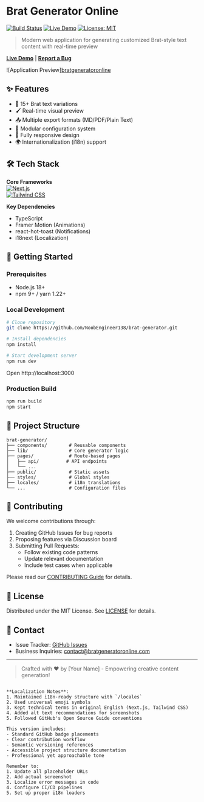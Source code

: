 # Brat Generator Online 

[![Build Status](https://img.shields.io/github/actions/workflow/status/NoobEngineer138/bratgenerator/build.yml?style=flat-square)](https://github.com/yourusername/brat-generator/actions)
[![Live Demo](https://img.shields.io/website?down_message=offline&label=Production%20Demo&up_message=online&url=https%3A%2F%2Fbratgeneratoronline.com)](https://bratgeneratoronline.com)
[![License: MIT](https://img.shields.io/badge/License-MIT-yellow.svg)](https://opensource.org/licenses/MIT)

> Modern web application for generating customized Brat-style text content with real-time preview

**[Live Demo](https://bratgeneratoronline.com)** | **[Report a Bug](https://github.com/NoobEngineer138/bratgenerator/issues)**

![Application Preview][bratgeneratoronline](https://bratgeneratoronline.com)

## ✨ Features

- 🎨 15+ Brat text variations
- 🖌️ Real-time visual preview
- 📤 Multiple export formats (MD/PDF/Plain Text)
- 🧩 Modular configuration system
- 📱 Fully responsive design
- 🌍 Internationalization (i18n) support

## 🛠 Tech Stack

**Core Frameworks**  
[![Next.js](https://img.shields.io/badge/Next.js-13.0%2B-000000?style=flat&logo=next.js)](https://nextjs.org/)  
[![Tailwind CSS](https://img.shields.io/badge/Tailwind_CSS-3.3%2B-38B2AC?style=flat&logo=tailwind-css)](https://tailwindcss.com/)

**Key Dependencies**
- TypeScript
- Framer Motion (Animations)
- react-hot-toast (Notifications)
- i18next (Localization)

## 🚀 Getting Started

### Prerequisites
- Node.js 18+
- npm 9+ / yarn 1.22+

### Local Development
```bash
# Clone repository
git clone https://github.com/NoobEngineer138/brat-generator.git

# Install dependencies
npm install

# Start development server
npm run dev
```
Open http://localhost:3000

### Production Build
```bash
npm run build
npm start
```

## 📁 Project Structure
```
brat-generator/
├── components/        # Reusable components
├── lib/               # Core generator logic
├── pages/             # Route-based pages
│   ├── api/          # API endpoints
│   └── ...           
├── public/            # Static assets
├── styles/            # Global styles
├── locales/           # i18n translations
└── ...                # Configuration files
```

## 🤝 Contributing

We welcome contributions through:
1. Creating GitHub Issues for bug reports
2. Proposing features via Discussion board
3. Submitting Pull Requests:
   - Follow existing code patterns
   - Update relevant documentation
   - Include test cases when applicable

Please read our [CONTRIBUTING Guide](./CONTRIBUTING.md) for details.

## 📜 License

Distributed under the MIT License. See [LICENSE](./LICENSE) for details.

## 📧 Contact

- Issue Tracker: [GitHub Issues](https://github.com/NoobEngineer138/bratgenerator/issues)
- Business Inquiries: contact@bratgeneratoronline.com

---

> Crafted with ❤️ by [Your Name] - Empowering creative content generation!
```

**Localization Notes**:
1. Maintained i18n-ready structure with `/locales`
2. Used universal emoji symbols
3. Kept technical terms in original English (Next.js, Tailwind CSS)
4. Added alt text recommendations for screenshots
5. Followed GitHub's Open Source Guide conventions

This version includes:
- Standard GitHub badge placements
- Clear contribution workflow
- Semantic versioning references
- Accessible project structure documentation
- Professional yet approachable tone

Remember to:
1. Update all placeholder URLs
2. Add actual screenshot
3. Localize error messages in code
4. Configure CI/CD pipelines
5. Set up proper i18n loaders
